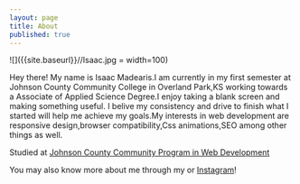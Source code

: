 ```yaml
---
layout: page
title: About
published: true
---
```

![]({{site.baseurl}}//Isaac.jpg = width=100)


<p class="message">
  Hey there! My name is Isaac Madearis.I am currently in my first semester at Johnson County Community College in Overland Park,KS working towards a Associate of Applied Science Degree.I enjoy taking a blank screen and making something useful.  I belive my consistency and drive to finish what I started will help me achieve my goals.My interests in web development are responsive design,browser compatibility,Css animations,SEO among other things as well.
</p>

<p>Studied at <a href="http://www.jccc.edu/">Johnson County Community Program in Web Development</a></p>

<p>You may also know more about me through my <a href="https://www.linkedin.com/in/isaac-madearis/"></a> or <a href="https://www.instagram.com/isaacmad/">Instagram</a>!</p>
